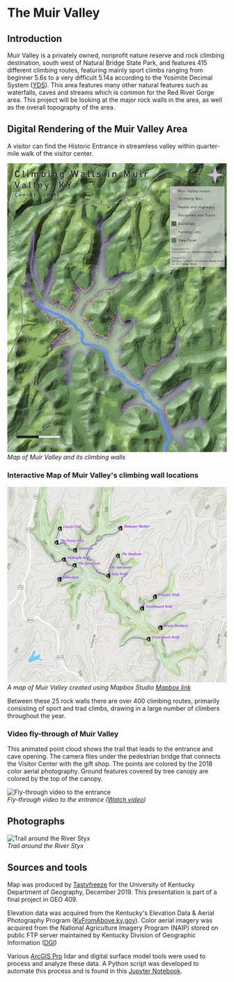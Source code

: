 # The Muir Valley


## Introduction

Muir Valley is a privately owned, nonprofit nature reserve and rock climbing destination, south west of Natural Bridge State Park, and features 415 different climbing routes, featuring mainly sport climbs ranging from beginner 5.6s to a very difficult 5.14a according to the Yosimite Decimal System (<a href="https://en.wikipedia.org/wiki/Grade_(climbing)#Free_climbing_2">YDS</a>). This area features many other natural features such as waterfalls, caves and streams which is common for the Red River Gorge area. This project will be looking at the major rock walls in the area, as well as the overall topography of the area.

## Digital Rendering of the Muir Valley Area

A visitor can find the Historic Entrance in streamless valley within quarter-mile walk of the visitor center.


![Muir Valley basemap](images/Muir_Basemap.jpg)
*Map of Muir Valley and its climbing walls*

### Interactive Map of Muir Valley's climbing wall locations
![Mapbox map of Muir Valley](images/mapbox.jpg)
*A map of Muir Valley created using Mapbox Studio [Mapbox link](mapbox.html)*

Between these 25 rock walls there are over 400 climbing routes, primarily consisting of sport and trad climbs, drawing in a large number of climbers throughout the year.

### Video fly-through of Muir Valley

This animated point cloud shows the trail that leads to the entrance and cave opening. The camera flies under the pedestrian bridge that connects the Visitor Center with the gift shop. The points are colored by the 2018 color aerial photography. Ground features covered by tree canopy are colored by the top of the canopy.

![Fly-through video to the entrance](.jpg)    
*Fly-through video to the entrance ([Watch video](https://youtu.be/BVVCe_BSsT4))*


## Photographs

![Trail around the River Styx](https://live.staticflickr.com/65535/49183797783_7e57979428_h.jpg)     
*Trail around the River Styx*

## Sources and tools

Map was produced by [Tastyfreeze](https://github.com/tastyfreeze) for the University of Kentucky Department of Geography, December 2019. This presentation is part of a final project in GEO 409.

Elevation data was acquired from the Kentucky's Elevation Data & Aerial Photography Program ([KyFromAbove.ky.gov](http://kyfromabove.ky.gov)). Color aerial imagery was acquired from the National Agriculture Imagery Program (NAIP) stored on public FTP server maintained by Kentucky Division of Geographic Information ([DGI](https://technology.ky.gov/gis/Pages/default.aspx))

Various [ArcGIS Pro](https://www.esri.com/en-us/arcgis/products/arcgis-pro/resources) lidar and digital surface model tools were used to process and analyze these data. A Python script was developed to automate this process and is found in this [Jupyter Notebook](build-lidar-analysis.ipynb).
